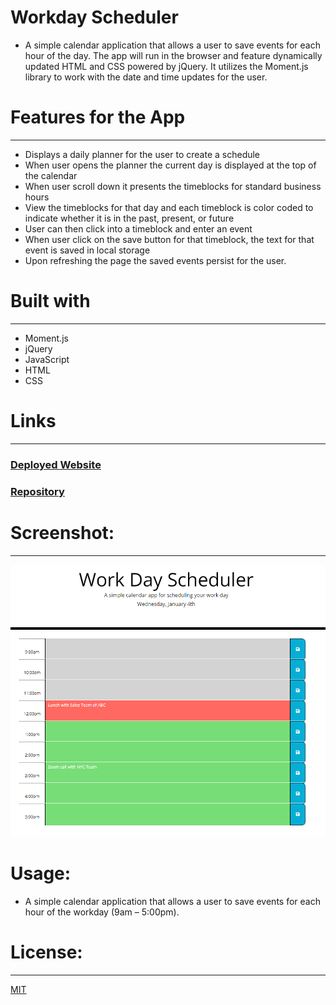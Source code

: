 # Workday Scheduler
-	A simple calendar application that allows a user to save events for each hour of the day. The app will run in the browser and feature dynamically updated HTML and CSS powered by jQuery. It utilizes the Moment.js library to work with the date and time updates for the user. 

# Features for the App 
-----------------------------------------------------------------------  
-	Displays a daily planner for the user to create a schedule
-	When user opens the planner the current day is displayed at the top of the calendar
-	When user scroll down it presents the  timeblocks for standard business hours
-	View the timeblocks for that day and each timeblock is color coded to indicate whether it is in the past, present, or future
-	User can then click into a timeblock and enter an event
-	When user click on the save button for that timeblock, the text for that event is saved in local storage
-	Upon  refreshing the page the saved events persist for the user.

# Built with
-----------------------------------------------------------------------
-	Moment.js
-	jQuery
-	JavaScript
-	HTML  
-	CSS 


# Links
-----------------------------------------------------------------------
### [ Deployed Website](https://micky-ad.github.io/Work-Day-Scheduler/)
### [Repository](https://github.com/Micky-Ad/Work-Day-Scheduler)


# Screenshot:
----------------------------------------------------------------------

 ![alt text](Assets/Images/ScreenshotSample2.PNG)

# Usage:
-	A simple calendar application that allows a user to save events for each hour of the workday (9am – 5:00pm).

# License:
-----------------------------------------------------------------------
[MIT](https://choosealicense.com/licenses/mit/)








